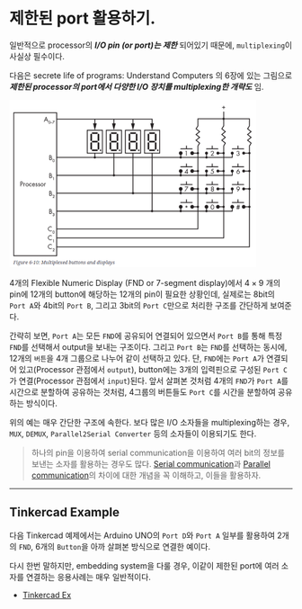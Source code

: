 # 제한된 port 활용하기.

일반적으로 processor의 ***I/O pin (or port)는 제한*** 되어있기 때문에, `multiplexing`이 사실상 필수이다.

다음은 secrete life of programs: Understand Computers 의 6장에 있는 그림으로 ***제한된 processor의 port에서 다양한 I/O 장치를 multiplexing한 개략도*** 임.

![multiplexed buttons and displays](img/multiplexing_io.png)

4개의 Flexible Numeric Display (FND or 7-segment display)에서 $4 \times 9$ 개의 pin에 12개의 button에 해당하는 12개의 pin이 필요한 상황인데, 실제로는 8bit의 `Port A`와 4bit의 `Port B`, 그리고 3bit의 `Port C`만으로 처리한 구조를 간단하게 보여준다.

간략히 보면, `Port A`는 모든 `FND`에 공유되어 연결되어 있으면서 `Port B`를 통해 특정 `FND`를 선택해서 output을 보내는 구조이다. 그리고 `Port B`는 `FND`를 선택하는 동시에, 12개의 `버튼`을 4개 그룹으로 나누어 같이 선택하고 있다. 단, `FND`에는 `Port A`가 연결되어 있고(Processor 관점에서 `output`), button에는 3개의 입력핀으로 구성된 `Port C`가 연결(Processor 관점에서 `input`)된다. 앞서 살펴본 것처럼 4개의 `FND`가 `Port A`를 시간으로 분할하여 공유하는 것처럼, 4그룹의 버튼들도 `Port C`를 시간을 분할하여 공유하는 방식이다.

위의 예는 매우 간단한 구조에 속한다. 보다 많은 I/O 소자들을 multiplexing하는 경우, `MUX`, `DEMUX`, `Parallel2Serial Converter` 등의 소자들이 이용되기도 한다.

> 하나의 pin을 이용하여 serial communication을 이용하여 여러 bit의 정보를 보낸는 소자를 활용하는 경우도 많다. [Serial communication](ce06_1_07_parallel_com.md)과 [Parallel communication](ce06_1_07_parallel_com.md)의 차이에 대한 개념을 꼭 이해하고, 이들을 활용하자.

---

## Tinkercad Example 

다음 Tinkercad 예제에서는 Arduino UNO의 `Port D`와 `Port A` 일부를 활용하여 2개의 `FND`, 6개의 `Button`을 아까 살펴본 방식으로 연결한 예이다.

다시 한번 말하지만, embedding system을 다룰 경우, 이같이 제한된 port에 여러 소자를 연결하는 응용사례는 매우 일반적이다.

* [Tinkercad Ex](https://www.tinkercad.com/things/1XBaZDlOTSJ)

